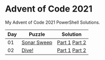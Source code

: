 # Advent of Code 2021

My Advent of Code 2021 PowerShell Solutions.

| Day | Puzzle                                             | Solution                                                        |
|-----|----------------------------------------------------|-----------------------------------------------------------------|
| 01  | [Sonar Sweep](https://adventofcode.com/2021/day/1) | [Part 1](src/Day01/Day01-1.ps1) [Part 2](src/Day01/Day01-2.ps1) |
| 02  | [Dive!](https://adventofcode.com/2021/day/2)       | [Part 1](src/Day02/Day02-1.ps1) [Part 2](src/Day02/Day02-2.ps1) |
